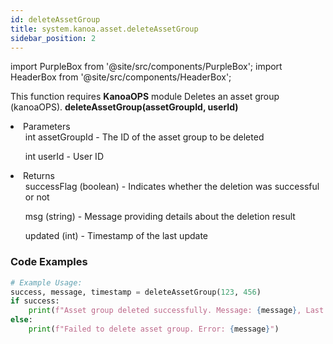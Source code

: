 ```yaml
---
id: deleteAssetGroup
title: system.kanoa.asset.deleteAssetGroup
sidebar_position: 2
---
```


import PurpleBox from '@site/src/components/PurpleBox';
import HeaderBox from '@site/src/components/HeaderBox';

<PurpleBox>This function requires <b>KanoaOPS</b> module</PurpleBox>
<HeaderBox header="Description">Deletes an asset group (kanoaOPS).</HeaderBox>
<HeaderBox header="Syntax">
    <b>deleteAssetGroup(assetGroupId, userId)</b>
    <li> Parameters <br />
        <ul>int assetGroupId - The ID of the asset group to be deleted</ul>
        <ul>int userId - User ID</ul>
    </li>
    <li> Returns <br />
        <ul>successFlag (boolean) - Indicates whether the deletion was successful or not</ul>
        <ul>msg (string) - Message providing details about the deletion result</ul>
        <ul>updated (int) - Timestamp of the last update</ul>
    </li>
</HeaderBox>

### Code Examples

```python
# Example Usage:
success, message, timestamp = deleteAssetGroup(123, 456)
if success:
    print(f"Asset group deleted successfully. Message: {message}, Last updated: {timestamp}")
else:
    print(f"Failed to delete asset group. Error: {message}")
